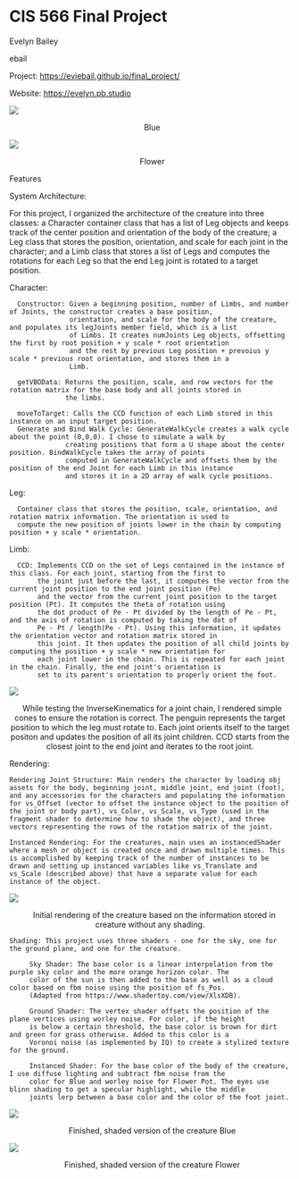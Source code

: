 # CIS 566 Final Project

Evelyn Bailey

ebail

Project: https://eviebail.github.io/final_project/

Website: https://evelyn.pb.studio

![](renders/title1.png)
<p align="center">
  Blue
</p>

![](renders/title2.png)
<p align="center">
  Flower
</p>

Features

System Architecture:

For this project, I organized the architecture of the creature into three classes: a Character container class that has a list of Leg objects and keeps track of the center position and orientation of the body of the creature; a Leg class that stores the position, orientation, and scale for each joint in the character; and a Limb class that stores a list of Legs and computes the rotations for each Leg so that the end Leg joint is rotated to a target position.

  Character: 
  
      Constructor: Given a beginning position, number of Limbs, and number of Joints, the constructor creates a base position,            
                   orientation, and scale for the body of the creature, and populates its legJoints member field, which is a list 
                   of Limbs. It creates numJoints Leg objects, offsetting the first by root position + y scale * root orientation 
                   and the rest by previous Leg position + prevoius y scale * previous root orientation, and stores them in a 
                   Limb. 
                   
      getVBOData: Returns the position, scale, and row vectors for the rotation matrix for the base body and all joints stored in 
                  the limbs. 
                  
      moveToTarget: Calls the CCD function of each Limb stored in this instance on an input target position.
      Generate and Bind Walk Cycle: GenerateWalkCycle creates a walk cycle about the point (0,0,0). I chose to simulate a walk by 
                  creating positions that form a U shape about the center position. BindWalkCycle takes the array of points       
                  computed in GenerateWalkCycle and offsets them by the position of the end Joint for each Limb in this instance 
                  and stores it in a 2D array of walk cycle positions.
  
  Leg: 
  
      Container class that stores the position, scale, orientation, and rotation matrix information. The orientation is used to 
      compute the new position of joints lower in the chain by computing position + y scale * orientation.
      
  Limb:
  
      CCD: Implements CCD on the set of Legs contained in the instance of this class. For each joint, starting from the first to 
           the joint just before the last, it computes the vector from the current joint position to the end joint position (Pe) 
           and the vector from the current joint position to the target position (Pt). It computes the theta of rotation using 
           the dot product of Pe - Pt divided by the length of Pe - Pt, and the axis of rotation is computed by taking the dot of 
           Pe - Pt / length(Pe - Pt). Using this information, it updates the orientation vector and rotation matrix stored in 
           this joint. It then updates the position of all child joints by computing the position + y scale * new orientation for 
           each joint lower in the chain. This is repeated for each joint in the chain. Finally, the end joint's orientation is 
           set to its parent's orientation to properly orient the foot.
           
![](renders/ik.png)
<p align="center">
  While testing the InverseKinematics for a joint chain, I rendered simple cones to ensure the rotation is correct. The penguin represents the target position to which the leg must rotate to. Each joint orients itself to the target positon and updates the position of all its joint children. CCD starts from the closest joint to the end joint and iterates to the root joint.
</p>
  
  Rendering:

    Rendering Joint Structure: Main renders the character by loading obj assets for the body, beginning joint, middle joint, end joint (foot), and any accessories for the characters and populating the information for vs_Offset (vector to offset the instance object to the position of the joint or body part), vs_Color, vs_Scale, vs_Type (used in the fragment shader to determine how to shade the object), and three vectors representing the rows of the rotation matrix of the joint.
  
    Instanced Rendering: For the creatures, main uses an instancedShader where a mesh or object is created once and drawn multiple times. This is accomplished by keeping track of the number of instances to be drawn and setting up instanced variables like vs_Translate and vs_Scale (described above) that have a separate value for each instance of the object.
    
![](renders/rendering.png)
<p align="center">
      Initial rendering of the creature based on the information stored in creature without any shading.
</p>
  
    Shading: This project uses three shaders - one for the sky, one for the ground plane, and one for the creature.
         
         Sky Shader: The base color is a linear interpolation from the purple sky color and the more orange horizon color. The    
         color of the sun is then added to the base as well as a cloud color based on fbm noise using the position of fs_Pos. 
         (Adapted from https://www.shadertoy.com/view/XlsXDB).
         
         Ground Shader: The vertex shader offsets the position of the plane vertices using worley noise. For color, if the height 
         is below a certain threshold, the base color is brown for dirt and green for grass otherwise. Added to this color is a 
         Voronoi noise (as implemented by IQ) to create a stylized texture for the ground.
         
         Instanced Shader: For the base color of the body of the creature, I use diffuse lighting and subtract fbm noise from the 
         color for Blue and worley noise for Flower Pot. The eyes use blinn shading to get a specular highlight, while the middle 
         joints lerp between a base color and the color of the foot joint.
  

![](renders/shading.png)
<p align="center">
  Finished, shaded version of the creature Blue
</p>

![](renders/shading2.png)
<p align="center">
  Finished, shaded version of the creature Flower
</p>

